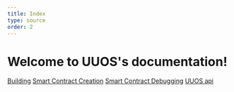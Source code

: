```yaml
---
title: Index
type: source
order: 2
---
```



Welcome to UUOS's documentation!
=================================


   [Building](building.html) 
   [Smart Contract Creation](smartcontractcreation.html) 
   [Smart Contract Debugging](smartcontractdebugging.html) 
   [UUOS api](pyeosapi.html) 


